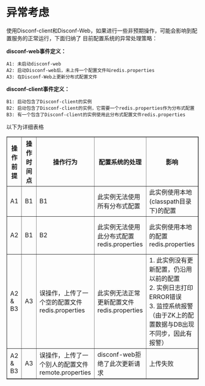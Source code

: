 异常考虑
=======

使用Disconf-client和Disconf-Web，如果进行一些非预期操作，可能会影响到配置服务的正常运行，下面归纳了 目前配置系统的异常处理策略：

**disconf-web事件定义：**

	A1: 未启动disconf-web
	A2: 启动Disconf-web后，未上传一个配置文件叫redis.properties
	A3: 在Disconf-Web上更新分布式配置文件
	
**disconf-client事件定义：**

	B1: 启动包含了Disconf-client的实例
	B2: 启动包含了Disconf-client的实例，它需要一个redis.properties作为分布式配置
	B3: 有一个包含了Disconf-client的实例使用此分布式配置文件redis.properties

以下为详细表格

<table border="1" cellspacing="1" cellpadding="1">
  <tr>
   <th width="100px">操作前提</th>
   <th width="100px">操作时间点</th>
   <th width="100px">操作行为</th>
   <th width="100px">配置系统的处理</th>
   <th width="100px">影响</th>
   <th width="100px">用户建议</th>
  </tr>
  <tr>
    <td width="100px">A1</td>
    <td width="100px">B1</td>
    <td width="100px">B1</td>
    <td width="100px">此实例无法使用所有分布式配置</td>
	<td width="100px">此实例使用本地(classpath目录下)的配置</td>
	<td width="100px">启动disconf-web, 然后再重新实例</td>
  </tr>
  <tr>
    <td width="100px">A2</td>
    <td width="100px">B1</td>
    <td width="100px">B2</td>
    <td width="100px">此实例无法使用此分布式配置redis.properties</td>
	<td width="100px">此实例使用本地的配置redis.properties</td>
    <td width="100px">先上传redis.properties, 然后重新启动实例</td>
  </tr>
  <tr>
    <td width="100px">A2 & B3</td>
    <td width="100px">A3</td>
    <td width="100px">误操作，上传了一个空的配置文件redis.properties</td>
    <td width="100px">此实例无法正常更新配置文件redis.properties</td>
	<td width="100px">1. 此实例没有更新配置，仍沿用以前的配置<br/>2. 实例日志打印ERROR错误<br/>3. 监控系统报警（由于ZK上的配置数据与DB出现不同步，因此有报警）</td>
    <td width="100px">重新上传redis.properties</td>
  </tr>
  <tr>
    <td width="100px">A2 & B3</td>
    <td width="100px">A3</td>
    <td width="100px">误操作，上传了一个别人的配置文件remote.properties</td>
    <td width="100px">disconf-web拒绝了此次更新请求</td>
	<td width="100px">上传失败</td>
    <td width="100px">重新上传redis.properties</td>
  </tr> 
</table>